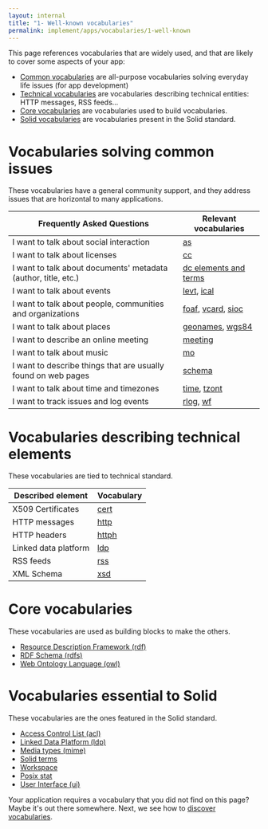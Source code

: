 ```yaml
---
layout: internal
title: "1- Well-known vocabularies"
permalink: implement/apps/vocabularies/1-well-known
---
```


This page references vocabularies that are widely used, and that are likely to cover some aspects of your app:
- [Common vocabularies](#common) are all-purpose vocabularies solving everyday life issues (for app development)
- [Technical vocabularies](#technical) are vocabularies describing technical entities: HTTP messages, RSS feeds...
- [Core vocabularies](#core) are vocabularies used to build vocabularies.
- [Solid vocabularies](#solid) are vocabularies present in the Solid standard.

# <a id='common'/> Vocabularies solving common issues

These vocabularies have a general community support, and they address issues that are horizontal to many applications.

| Frequently Asked Questions | Relevant vocabularies |
|---|---|
|I want to talk about social interaction| [as](1-3-common#as) |
|I want to talk about licenses| [cc](1-3-common#cc) |
|I want to talk about documents' metadata (author, title, etc.)|[dc elements and terms](1-3-common#dc)|
|I want to talk about events| [levt](2-3-common#levt), [ical](1-3-common#ical) |
|I want to talk about people, communities and organizations| [foaf](1-3-common#foaf), [vcard](1-3-common#vc), [sioc](1-3-common#sioc) |
|I want to talk about places| [geonames](1-3-common#geonames), [wgs84](1-3-common#geonames)|
|I want to describe an online meeting | [meeting](1-3-common#meeting) |
|I want to talk about music | [mo](1-3-common#mo) |
|I want to describe things that are usually found on web pages| [schema](1-3-common#schema) |
|I want to talk about time and timezones |[time](2-3-common#time), [tzont](1-3-common#tzont)|
|I want to track issues and log events| [rlog](2-3-common#rlog), [wf](1-3-common#wf)|

# <a id='technical'/> Vocabularies describing technical elements

These vocabularies are tied to technical standard.

|Described element|Vocabulary|
---|---
|X509 Certificates|[cert](1-4-technical#cert)|
|HTTP messages| [http](1-4-technical#http)|
|HTTP headers| [httph](1-4-technical#httph)|
|Linked data platform| [ldp](1-4-technical#ldp) |
|RSS feeds| [rss](1-4-technical#rss) |
|XML Schema| [xsd](1-4-technical#xsd)|

# <a id='core'/> Core vocabularies

These vocabularies are used as building blocks to make the others.

- [Resource Description Framework (rdf)](1-1-core#rdf)
- [RDF Schema (rdfs)](1-1-core#rdfs)
- [Web Ontology Language (owl)](1-1-core#owl)

# <a id='solid'/> Vocabularies essential to Solid

These vocabularies are the ones featured in the Solid standard.

- [Access Control List (acl)](1-2-solid#acl)
- [Linked Data Platform (ldp)](02-04-technical-vocabularies#ldp)
- [Media types (mime)](02-04-technical-vocabularies#mime)
- [Solid terms](1-2-solid#terms)
- [Workspace](1-2-solid#space)
- [Posix stat](1-2-solid#posix)
- [User Interface (ui)](1-2-solid#ui)

Your application requires a vocabulary that you did not find on this page? Maybe it's out there somewhere. Next, we see how to [discover vocabularies](2-discover).
